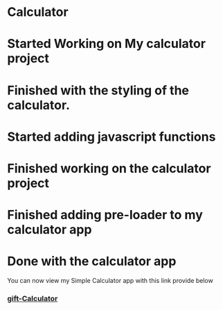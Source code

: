 # Calculator
# Started Working on My calculator project
# Finished with the styling of the calculator.
# Started adding javascript functions
# Finished working on the calculator project
# Finished adding pre-loader to my calculator app
# Done with the calculator app

You can now view my Simple Calculator app with this link provide below
###  <a href='https://gift-calculator.netlify.app/'>gift-Calculator</a>